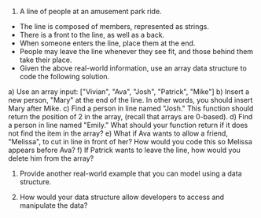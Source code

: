 1. A line of people at an amusement park ride.

* The line is composed of members, represented as strings.
* There is a front to the line, as well as a back.
* When someone enters the line, place them at the end.
* People may leave the line whenever they see fit, and those behind them take their place.
* Given the above real-world information, use an array data structure to code the following solution.

a) Use an array input: ["Vivian", "Ava", "Josh", "Patrick", "Mike"]
b) Insert a new person, "Mary" at the end of the line. In other words, you should insert Mary after Mike.
c) Find a person in line named "Josh." This function should return the position of 2 in the array, (recall that arrays are 0-based).
d) Find a person in line named "Emily." What should your function return if it does not find the item in the array?
e) What if Ava wants to allow a friend, "Melissa", to cut in line in front of her? How would you code this so Melissa appears before Ava?
f) If Patrick wants to leave the line, how would you delete him from the array?

1. Provide another real-world example that you can model using a data structure.

1. How would your data structure allow developers to access and manipulate the data?